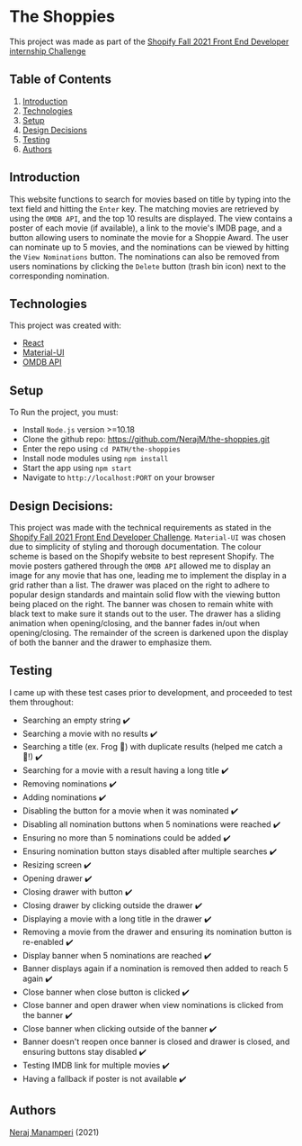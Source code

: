 # The Shoppies

This project was made as part of the [Shopify Fall 2021 Front End Developer internship Challenge](#https://docs.google.com/document/d/1SdR9rQpocsH5rPTOcxr9noqHRld5NJlylKO9Hf94U8U/edit#)

## Table of Contents

1. [Introduction](#Introduction)
2. [Technologies](#Technologies)
3. [Setup](#Setup)
4. [Design Decisions](#Design_Decisions)
5. [Testing](#Testing)
6. [Authors](#Authors)


## Introduction

This website functions to search for movies based on title by typing into the text field and hitting the `Enter` key. The matching movies are retrieved by using the `OMDB API`, and the top 10 results are displayed. The view contains a poster of each movie (if available), a link to the movie's IMDB page, and a button allowing users to nominate the movie for a Shoppie Award. The user can nominate up to 5 movies, and the nominations can be viewed by hitting the `View Nominations` button. The nominations can also be removed from users nominations by clicking the `Delete` button (trash bin icon) next to the corresponding nomination.

## Technologies
This project was created with:
* [React](#https://reactjs.org/)
* [Material-UI](#https://material-ui.com/)
* [OMDB API](#https://www.omdbapi.com/)

## Setup
To Run the project, you must:
* Install `Node.js` version >=10.18
* Clone the github repo: https://github.com/NerajM/the-shoppies.git
* Enter the repo using `cd PATH/the-shoppies`
* Install node modules using `npm install`
* Start the app using `npm start`
* Navigate to `http://localhost:PORT` on your browser

## Design Decisions:
This project was made with the technical requirements as stated in the [Shopify Fall 2021 Front End Developer Challenge](#https://docs.google.com/document/d/1SdR9rQpocsH5rPTOcxr9noqHRld5NJlylKO9Hf94U8U/edit#). `Material-UI` was chosen due to simplicity of styling and thorough documentation. The colour scheme is based on the Shopify website to best represent Shopify. The movie posters gathered through the `OMDB API` allowed me to display an image for any movie that has one, leading me to implement the display in a grid rather than a list. The drawer was placed on the right to adhere to popular design standards and maintain solid flow with the viewing button being placed on the right. The banner was chosen to remain white with black text to make sure it stands out to the user. The drawer has a sliding animation when opening/closing, and the banner fades in/out when opening/closing. The remainder of the screen is darkened upon the display of both the banner and the drawer to emphasize them.

## Testing
I came up with these test cases prior to development, and proceeded to test them throughout:
* Searching an empty string :heavy_check_mark:
* Searching a movie with no results :heavy_check_mark:
* Searching a title (ex. Frog :frog:) with duplicate results (helped me catch a :bug:!) :heavy_check_mark:
* Searching for a movie with a result having a long title :heavy_check_mark:
* Removing nominations :heavy_check_mark:
* Adding nominations :heavy_check_mark: 
* Disabling the button for a movie when it was nominated :heavy_check_mark:
* Disabling all nomination buttons when 5 nominations were reached :heavy_check_mark:
* Ensuring no more than 5 nominations could be added :heavy_check_mark:
* Ensuring nomination button stays disabled after multiple searches :heavy_check_mark:
* Resizing screen :heavy_check_mark:
* Opening drawer :heavy_check_mark:
* Closing drawer with button :heavy_check_mark:
* Closing drawer by clicking outside the drawer :heavy_check_mark:
* Displaying a movie with a long title in the drawer :heavy_check_mark:
* Removing a movie from the drawer and ensuring its nomination button is re-enabled :heavy_check_mark:
* Display banner when 5 nominations are reached :heavy_check_mark:
* Banner displays again if a nomination is removed then added to reach 5 again :heavy_check_mark:
* Close banner when close button is clicked :heavy_check_mark:
* Close banner and open drawer when view nominations is clicked from the banner :heavy_check_mark:
* Close banner when clicking outside of the banner :heavy_check_mark:
* Banner doesn't reopen once banner is closed and drawer is closed, and ensuring buttons stay disabled :heavy_check_mark:
* Testing IMDB link for multiple movies :heavy_check_mark:
* Having a fallback if poster is not available :heavy_check_mark:

## Authors

[Neraj Manamperi](https://github.com/NerajM) (2021) 
